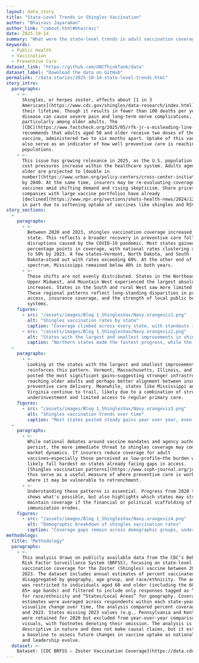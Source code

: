 ```yaml
---
layout: data_story
title: "State-Level Trends in Shingles Vaccination"
author: "Bhairavi Jayaraman"
author_link: "/about.html#bhairavi"
date: 2025-10-14
summary: "What were the state-level trends in adult vaccination coverage leading up to recent CDC/ACIP leadership changes, and which states may be most vulnerable to future declines?"
keywords:
  - Public Health
  - Vaccination
  - Preventive Care
dataset_link: "https://github.com/UNCThinkTank/data"
dataset_label: "Download the data on GitHub"
permalink: "/data-stories/2025-10-14-state-level-trends.html"
story_intro:
  paragraphs:
    - >-
      Shingles, or herpes zoster, affects about [1 in 3
      Americans](https://www.cdc.gov/shingles/data-research/index.html) over
      their lifetime. Though it results in fewer than 100 deaths per year, the
      disease can cause severe pain and long-term nerve complications,
      particularly among older adults. The
      [CDC](https://www.factcheck.org/2025/05/rfk-jr-s-misleading-line-on-the-chickenpox-vaccine/)
      recommends that adults aged 50 and older receive two doses of the Shingrix
      vaccine, administered two to six months apart. Uptake of this vaccine can
      also serve as an indicator of how well preventive care is reaching older
      populations.
    - >-
      This issue has growing relevance in 2025, as the U.S. population ages and
      cost pressures increase within the healthcare system. Adults aged 65 and
      older are projected to [double in
      number](https://www.urban.org/policy-centers/cross-center-initiatives/program-retirement-policy/projects/data-warehouse/what-future-holds/us-population-aging#:~:text=The%20number%20of%20Americans%20ages,down%20from%203.7%20in%201970)
      by 2040. At the same time, insurers may be re-evaluating coverage of adult
      vaccines amid shifting demand and rising skepticism. Share prices of
      companies with large vaccine portfolios have already
      [declined](https://www.npr.org/sections/shots-health-news/2024/12/06/nx-s1-5218574/rfk-vaccines-anti-vaccine-infectious-disease),
      in part due to softening uptake of vaccines like shingles and RSV.
story_sections:
  -
    paragraphs:
      - >-
        Between 2020 and 2023, shingles vaccination coverage increased in every
        state. This reflects a broader recovery in preventive care following
        disruptions caused by the COVID-19 pandemic. Most states gained several
        percentage points in coverage, with national rates clustering around 45%
        to 50% by 2023. A few states—Vermont, North Dakota, and South
        Dakota—stood out with rates exceeding 60%. At the other end of the
        spectrum, Mississippi remained below 40% in both years.
      - >-
        These shifts are not evenly distributed. States in the Northeastern,
        Upper Midwest, and Mountain West experienced the largest absolute
        increases. States in the South and rural West saw more limited gains.
        These regional patterns reflect long-standing disparities in provider
        access, insurance coverage, and the strength of local public health
        systems.
    figures:
      - src: "/assets/images/Blog 1_ShinglesVax/Navy.orangeviz1.png"
        alt: "Shingles vaccination rates by state"
        caption: "Coverage climbed across every state, with standouts in the Upper Midwest and Mountain West."
      - src: "/assets/images/Blog 1_ShinglesVax/Navy.orangeviz2.png"
        alt: "States with the largest and smallest improvements in shingles vaccination rates"
        caption: "Northern states made the fastest progress, while the Deep South and Appalachia lagged."
  -
    paragraphs:
      - >-
        Looking at the states with the largest and smallest improvements
        reinforces this pattern. Vermont, Massachusetts, Illinois, and Alaska
        posted the most significant gains—suggesting stronger infrastructure for
        reaching older adults and perhaps better alignment between insurers and
        preventive care delivery. Meanwhile, states like Mississippi and West
        Virginia continue to trail, likely due to a combination of structural
        underinvestment and limited access to regular primary care.
    figures:
      - src: "/assets/images/Blog 1_ShinglesVax/Navy.orangeviz3.png"
        alt: "Shingles vaccination trends over time"
        caption: "Most states posted steady gains year over year, even as national debates around vaccines intensified."
  -
    paragraphs:
      - >-
        While national debates around vaccine mandates and agency authority
        persist, the more immediate threat to shingles coverage may come from
        market dynamics. If insurers reduce coverage for adult
        vaccines—especially those perceived as low-profile—the burden will
        likely fall hardest on states already facing gaps in access.
        [Shingles vaccination patterns](https://www.ssph-journal.org/journals/public-health-reviews/articles/10.3389/phrs.2024.1606679/full)
        thus serve as a useful measure of where preventive care is working and
        where it may be vulnerable to retrenchment.
      - >-
        Understanding these patterns is essential. Progress from 2020 to 2023
        shows what's possible, but also highlights which states may struggle to
        maintain coverage if the financial or political scaffolding of adult
        immunization erodes.
    figures:
      - src: "/assets/images/Blog 1_ShinglesVax/Navy.orangeviz4.png"
        alt: "Demographic breakdown of shingles vaccination rates"
        caption: "Coverage gaps remain across demographic groups, underscoring the need for targeted outreach."
methodology:
  title: "Methodology"
  paragraphs:
    - >-
      This analysis draws on publicly available data from the CDC’s Behavioral
      Risk Factor Surveillance System (BRFSS), focusing on state-level adult
      vaccination coverage for the Zoster (Shingles) vaccine between 2020 and
      2023. The dataset includes annual estimates of percent vaccinated,
      disaggregated by geography, age group, and race/ethnicity. The analysis
      was restricted to individuals aged 60 and older (including the 60–64 and
      65+ age bands) and filtered to include only responses tagged as “Overall”
      for race/ethnicity and “States/Local Areas” for geography. Coverage
      estimates were averaged across respondents within each state-year. To
      visualize change over time, the analysis compared percent coverage in 2020
      and 2023. States missing 2023 values (e.g., Pennsylvania and Kentucky)
      were retained for 2020 but excluded from year-over-year comparison
      visuals, with footnotes denoting their omission. The analysis is
      descriptive in nature and does not make causal claims, but it establishes
      a baseline to assess future changes in vaccine uptake as national policy
      and leadership evolve.
  dataset: >-
    Dataset: [CDC BRFSS — Zoster Vaccination Coverage](https://data.cdc.gov/api/views/aetd-68ew/rows.csv?accessType=DOWNLOAD)
---
```

